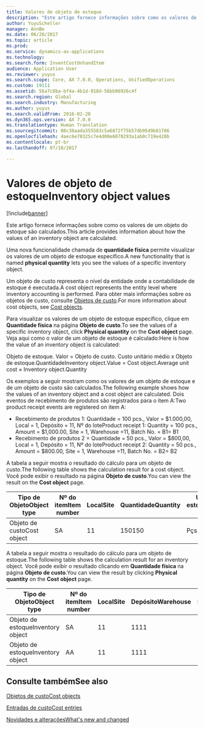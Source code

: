 ```yaml
---
title: Valores de objeto de estoque
description: "Este artigo fornece informações sobre como os valores de um objeto do estoque são calculados."
author: YuyuScheller
manager: AnnBe
ms.date: 06/20/2017
ms.topic: article
ms.prod: 
ms.service: dynamics-ax-applications
ms.technology: 
ms.search.form: InventCostOnhandItem
audience: Application User
ms.reviewer: yuyus
ms.search.scope: Core, AX 7.0.0, Operations, UnifiedOperations
ms.custom: 19111
ms.assetid: 56a7c8ba-bf4a-4b1d-918d-56bb96926c4f
ms.search.region: Global
ms.search.industry: Manufacturing
ms.author: yuyus
ms.search.validFrom: 2016-02-28
ms.dyn365.ops.version: AX 7.0.0
ms.translationtype: Human Translation
ms.sourcegitcommit: 08c38aada355583c5a6872f75b57db95d9b81786
ms.openlocfilehash: 4aec6e70325c7e4d00e6070293a1ab0c719e420b
ms.contentlocale: pt-br
ms.lasthandoff: 07/18/2017

---
```


# <a name="inventory-object-values"></a><span data-ttu-id="ba348-103">Valores de objeto de estoque</span><span class="sxs-lookup"><span data-stu-id="ba348-103">Inventory object values</span></span>

[!include[banner](../includes/banner.md)]


<span data-ttu-id="ba348-104">Este artigo fornece informações sobre como os valores de um objeto do estoque são calculados.</span><span class="sxs-lookup"><span data-stu-id="ba348-104">This article provides information about how the values of an inventory object are calculated.</span></span> 

<span data-ttu-id="ba348-105">Uma nova funcionalidade chamada de **quantidade física** permite visualizar os valores de um objeto de estoque específico.</span><span class="sxs-lookup"><span data-stu-id="ba348-105">A new functionality that is named **physical quantity** lets you see the values of a specific inventory object.</span></span> 

<span data-ttu-id="ba348-106">Um objeto de custo representa o nível da entidade onde a contabilidade de estoque é executada.</span><span class="sxs-lookup"><span data-stu-id="ba348-106">A cost object represents the entity level where inventory accounting is performed.</span></span> <span data-ttu-id="ba348-107">Para obter mais informações sobre os objetos de custo, consulte [Objetos de custo](cost-object.md).</span><span class="sxs-lookup"><span data-stu-id="ba348-107">For more information about cost objects, see [Cost objects](cost-object.md).</span></span> 

<span data-ttu-id="ba348-108">Para visualizar os valores de um objeto de estoque específico, clique em **Quantidade física** na página **Objeto de custo**.</span><span class="sxs-lookup"><span data-stu-id="ba348-108">To see the values of a specific inventory object, click **Physical quantity** on the **Cost object** page.</span></span> <span data-ttu-id="ba348-109">Veja aqui como o valor de um objeto de estoque é calculado:</span><span class="sxs-lookup"><span data-stu-id="ba348-109">Here is how the value of an inventory object is calculated:</span></span> 

<span data-ttu-id="ba348-110">Objeto de estoque. Valor = Objeto de custo. Custo unitário médio x Objeto de estoque.Quantidade</span><span class="sxs-lookup"><span data-stu-id="ba348-110">Inventory object.Value = Cost object.Average unit cost × Inventory object.Quantity</span></span> 

<span data-ttu-id="ba348-111">Os exemplos a seguir mostram como os valores de um objeto de estoque e de um objeto de custo são calculados.</span><span class="sxs-lookup"><span data-stu-id="ba348-111">The following example shows how the values of an inventory object and a cost object are calculated.</span></span> <span data-ttu-id="ba348-112">Dois eventos de recebimento de produtos são registrados para o item A:</span><span class="sxs-lookup"><span data-stu-id="ba348-112">Two product receipt events are registered on item A:</span></span>

-   <span data-ttu-id="ba348-113">Recebimento de produtos 1: Quantidade = 100 pcs., Valor = $1.000,00, Local = 1, Depósito = 11, Nº do lote</span><span class="sxs-lookup"><span data-stu-id="ba348-113">Product receipt 1: Quantity = 100 pcs., Amount = $1,000.00, Site = 1, Warehouse =11, Batch No.</span></span> <span data-ttu-id="ba348-114">= B1</span><span class="sxs-lookup"><span data-stu-id="ba348-114">= B1</span></span>
-   <span data-ttu-id="ba348-115">Recebimento de produtos 2 = Quantidade = 50 pcs., Valor = $800,00, Local = 1, Depósito = 11, Nº do lote</span><span class="sxs-lookup"><span data-stu-id="ba348-115">Product receipt 2: Quantity = 50 pcs., Amount = $800.00, Site = 1, Warehouse =11, Batch No.</span></span> <span data-ttu-id="ba348-116">= B2</span><span class="sxs-lookup"><span data-stu-id="ba348-116">= B2</span></span>

<span data-ttu-id="ba348-117">A tabela a seguir mostra o resultado do cálculo para um objeto de custo.</span><span class="sxs-lookup"><span data-stu-id="ba348-117">The following table shows the calculation result for a cost object.</span></span> <span data-ttu-id="ba348-118">Você pode exibir o resultado na página **Objeto de custo**.</span><span class="sxs-lookup"><span data-stu-id="ba348-118">You can view the result on the **Cost object** page.</span></span>

<table style="width:100%;">
<colgroup>
<col width="14%" />
<col width="14%" />
<col width="14%" />
<col width="14%" />
<col width="14%" />
<col width="14%" />
<col width="14%" />
</colgroup>
<thead>
<tr class="header">
<th><span data-ttu-id="ba348-119">Tipo de Objeto</span><span class="sxs-lookup"><span data-stu-id="ba348-119">Object type</span></span></th>
<th><span data-ttu-id="ba348-120">Nº do item</span><span class="sxs-lookup"><span data-stu-id="ba348-120">Item number</span></span></th>
<th><span data-ttu-id="ba348-121">Local</span><span class="sxs-lookup"><span data-stu-id="ba348-121">Site</span></span></th>
<th><span data-ttu-id="ba348-122">Quantidade</span><span class="sxs-lookup"><span data-stu-id="ba348-122">Quantity</span></span></th>
<th><span data-ttu-id="ba348-123">Unidade de estoque</span><span class="sxs-lookup"><span data-stu-id="ba348-123">Inventory unit</span></span></th>
<th><span data-ttu-id="ba348-124">Valor</span><span class="sxs-lookup"><span data-stu-id="ba348-124">Value</span></span></th>
<th><span data-ttu-id="ba348-125">Custo unitário médio</span><span class="sxs-lookup"><span data-stu-id="ba348-125">Average unit cost</span></span></th>
</tr>
</thead>
<tbody>
<tr class="odd">
<td><span data-ttu-id="ba348-126">Objeto de custo</span><span class="sxs-lookup"><span data-stu-id="ba348-126">Cost object</span></span></td>
<td><span data-ttu-id="ba348-127">S</span><span class="sxs-lookup"><span data-stu-id="ba348-127">A</span></span></td>
<td><span data-ttu-id="ba348-128">1</span><span class="sxs-lookup"><span data-stu-id="ba348-128">1</span></span></td>
<td><span data-ttu-id="ba348-129">150</span><span class="sxs-lookup"><span data-stu-id="ba348-129">150</span></span></td>
<td><span data-ttu-id="ba348-130">Pçs.</span><span class="sxs-lookup"><span data-stu-id="ba348-130">Pcs.</span></span></td>
<td><p><span data-ttu-id="ba348-131">$1.800,00</span><span class="sxs-lookup"><span data-stu-id="ba348-131">$1800.00</span></span></p></td>
<td><p><span data-ttu-id="ba348-132">$12,00</span><span class="sxs-lookup"><span data-stu-id="ba348-132">$12.00</span></span></p></td>
</tr>
</tbody>
</table>

<span data-ttu-id="ba348-133">A tabela a seguir mostra o resultado do cálculo para um objeto de estoque.</span><span class="sxs-lookup"><span data-stu-id="ba348-133">The following table shows the calculation result for an inventory object.</span></span> <span data-ttu-id="ba348-134">Você pode exibir o resultado clicando em **Quantidade física** na página **Objeto de custo**.</span><span class="sxs-lookup"><span data-stu-id="ba348-134">You can view the result by clicking **Physical quantity** on the **Cost object** page.</span></span>

<table style="width:100%;">
<colgroup>
<col width="11%" />
<col width="11%" />
<col width="11%" />
<col width="11%" />
<col width="11%" />
<col width="11%" />
<col width="11%" />
<col width="11%" />
<col width="11%" />
</colgroup>
<thead>
<tr class="header">
<th><span data-ttu-id="ba348-135">Tipo de Objeto</span><span class="sxs-lookup"><span data-stu-id="ba348-135">Object type</span></span></th>
<th><span data-ttu-id="ba348-136">Nº do item</span><span class="sxs-lookup"><span data-stu-id="ba348-136">Item number</span></span></th>
<th><span data-ttu-id="ba348-137">Local</span><span class="sxs-lookup"><span data-stu-id="ba348-137">Site</span></span></th>
<th><span data-ttu-id="ba348-138">Depósito</span><span class="sxs-lookup"><span data-stu-id="ba348-138">Warehouse</span></span></th>
<th><span data-ttu-id="ba348-139">Nº do lote</span><span class="sxs-lookup"><span data-stu-id="ba348-139">Batch No.</span></span></th>
<th><span data-ttu-id="ba348-140">Quantidade</span><span class="sxs-lookup"><span data-stu-id="ba348-140">Quantity</span></span></th>
<th><span data-ttu-id="ba348-141">Unidade de estoque</span><span class="sxs-lookup"><span data-stu-id="ba348-141">Inventory unit</span></span></th>
<th><span data-ttu-id="ba348-142">Valor</span><span class="sxs-lookup"><span data-stu-id="ba348-142">Value</span></span></th>
<th><span data-ttu-id="ba348-143">Custo unitário médio</span><span class="sxs-lookup"><span data-stu-id="ba348-143">Average unit cost</span></span></th>
</tr>
</thead>
<tbody>
<tr class="odd">
<td><span data-ttu-id="ba348-144">Objeto de estoque</span><span class="sxs-lookup"><span data-stu-id="ba348-144">Inventory object</span></span></td>
<td><span data-ttu-id="ba348-145">S</span><span class="sxs-lookup"><span data-stu-id="ba348-145">A</span></span></td>
<td><span data-ttu-id="ba348-146">1</span><span class="sxs-lookup"><span data-stu-id="ba348-146">1</span></span></td>
<td><span data-ttu-id="ba348-147">11</span><span class="sxs-lookup"><span data-stu-id="ba348-147">11</span></span></td>
<td><span data-ttu-id="ba348-148">B1</span><span class="sxs-lookup"><span data-stu-id="ba348-148">B1</span></span></td>
<td><span data-ttu-id="ba348-149">100</span><span class="sxs-lookup"><span data-stu-id="ba348-149">100</span></span></td>
<td><span data-ttu-id="ba348-150">Pçs.</span><span class="sxs-lookup"><span data-stu-id="ba348-150">Pcs.</span></span></td>
<td><p><span data-ttu-id="ba348-151">$1.200,00</span><span class="sxs-lookup"><span data-stu-id="ba348-151">$1200.00</span></span></p></td>
<td><p><span data-ttu-id="ba348-152">$12,00</span><span class="sxs-lookup"><span data-stu-id="ba348-152">$12.00</span></span></p></td>
</tr>
<tr class="even">
<td><span data-ttu-id="ba348-153">Objeto de estoque</span><span class="sxs-lookup"><span data-stu-id="ba348-153">Inventory object</span></span></td>
<td><span data-ttu-id="ba348-154">A</span><span class="sxs-lookup"><span data-stu-id="ba348-154">A</span></span></td>
<td><span data-ttu-id="ba348-155">1</span><span class="sxs-lookup"><span data-stu-id="ba348-155">1</span></span></td>
<td><span data-ttu-id="ba348-156">11</span><span class="sxs-lookup"><span data-stu-id="ba348-156">11</span></span></td>
<td><span data-ttu-id="ba348-157">B2</span><span class="sxs-lookup"><span data-stu-id="ba348-157">B2</span></span></td>
<td><span data-ttu-id="ba348-158">50</span><span class="sxs-lookup"><span data-stu-id="ba348-158">50</span></span></td>
<td><span data-ttu-id="ba348-159">Pçs.</span><span class="sxs-lookup"><span data-stu-id="ba348-159">Pcs.</span></span></td>
<td><p><span data-ttu-id="ba348-160">$600,00</span><span class="sxs-lookup"><span data-stu-id="ba348-160">$600.00</span></span></p></td>
<td><p><span data-ttu-id="ba348-161">$12,00</span><span class="sxs-lookup"><span data-stu-id="ba348-161">$12.00</span></span></p></td>
</tr>
</tbody>
</table>



<a name="see-also"></a><span data-ttu-id="ba348-162">Consulte também</span><span class="sxs-lookup"><span data-stu-id="ba348-162">See also</span></span>
--------

[<span data-ttu-id="ba348-163">Objetos de custo</span><span class="sxs-lookup"><span data-stu-id="ba348-163">Cost objects</span></span>](cost-object.md)

[<span data-ttu-id="ba348-164">Entradas de custo</span><span class="sxs-lookup"><span data-stu-id="ba348-164">Cost entries</span></span>](cost-entries.md)

[<span data-ttu-id="ba348-165">Novidades e alterações</span><span class="sxs-lookup"><span data-stu-id="ba348-165">What's new and changed</span></span>](/dynamics365/unified-operations/dev-itpro/get-started/whats-new-changed)




